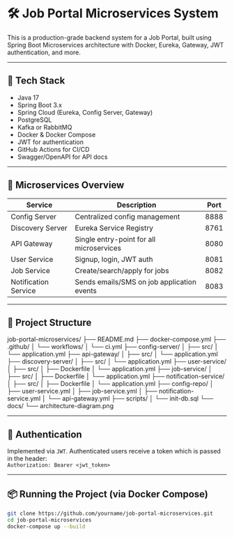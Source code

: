 # 🛠️ Job Portal Microservices System

This is a production-grade backend system for a Job Portal, built using Spring Boot Microservices architecture with Docker, Eureka, Gateway, JWT authentication, and more.

---

## 🚀 Tech Stack

- Java 17
- Spring Boot 3.x
- Spring Cloud (Eureka, Config Server, Gateway)
- PostgreSQL
- Kafka or RabbitMQ
- Docker & Docker Compose
- JWT for authentication
- GitHub Actions for CI/CD
- Swagger/OpenAPI for API docs

---

## 🧩 Microservices Overview

| Service               | Description                                 | Port |
|----------------------|---------------------------------------------|------|
| Config Server         | Centralized config management               | 8888 |
| Discovery Server      | Eureka Service Registry                     | 8761 |
| API Gateway           | Single entry-point for all microservices    | 8080 |
| User Service          | Signup, login, JWT auth                     | 8081 |
| Job Service           | Create/search/apply for jobs                | 8082 |
| Notification Service  | Sends emails/SMS on job application events  | 8083 |

---

## 📁 Project Structure
job-portal-microservices/
├── README.md
├── docker-compose.yml
├── .github/
│   └── workflows/
│       └── ci.yml
├── config-server/
│   ├── src/
│   └── application.yml
├── api-gateway/
│   ├── src/
│   └── application.yml
├── discovery-server/
│   ├── src/
│   └── application.yml
├── user-service/
│   ├── src/
│   ├── Dockerfile
│   └── application.yml
├── job-service/
│   ├── src/
│   ├── Dockerfile
│   └── application.yml
├── notification-service/
│   ├── src/
│   ├── Dockerfile
│   └── application.yml
├── config-repo/
│   ├── user-service.yml
│   ├── job-service.yml
│   ├── notification-service.yml
│   └── api-gateway.yml
├── scripts/
│   └── init-db.sql
└── docs/
    └── architecture-diagram.png



---

## 🔐 Authentication

Implemented via `JWT`. Authenticated users receive a token which is passed in the header:  
`Authorization: Bearer <jwt_token>`

---

## 📦 Running the Project (via Docker Compose)

```bash
git clone https://github.com/yourname/job-portal-microservices.git
cd job-portal-microservices
docker-compose up --build
